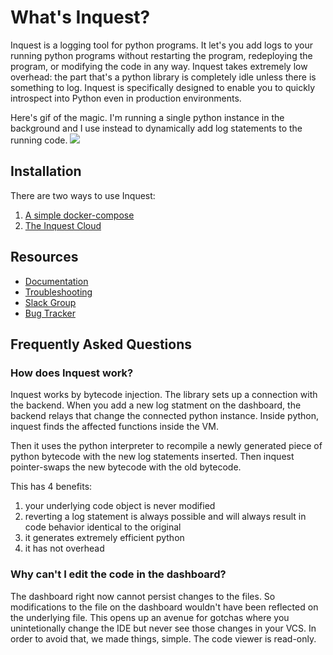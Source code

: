 # What's Inquest?

Inquest is a logging tool for python programs. It let's you add logs to your running python programs without restarting the program, redeploying the program, or modifying the code in any way. Inquest takes extremely low overhead: the part that's a python library is completely idle unless there is something to log. Inquest is specifically designed to enable you to quickly introspect into Python even in production environments.

Here's gif of the magic. I'm running a single python instance in the background and I use instead to dynamically add log statements to the running code.
<img src="https://raw.githubusercontent.com/yiblet/inquest/master/static/example.gif"/>

## Installation

There are two ways to use Inquest:

1. [A simple docker-compose](https://docs.inquest.dev/docs/getting_started_with_docker)
2. [The Inquest Cloud](https://inquest.dev)

## Resources

- [Documentation](https://docs.inquest.dev/docs/overview)
- [Troubleshooting](https://docs.inquest.dev/docs/logs_dont_appear)
- [Slack Group](https://join.slack.com/t/inquestcommunity/shared_invite/zt-fq7lra68-nems8~EkICvgf6xRW_J3eg)
- [Bug Tracker](https://github.com/yiblet/inquest/issues)

## Frequently Asked Questions

### How does Inquest work?

Inquest works by bytecode injection. The library sets up a connection with the backend. When you add a new
log statment on the dashboard, the backend relays that change the connected python instance. Inside python,
inquest finds the affected functions inside the VM.

Then it uses the python interpreter to recompile a newly generated piece of python bytecode with the new
log statements inserted. Then inquest pointer-swaps the new bytecode with the old bytecode.

This has 4 benefits:

1. your underlying code object is never modified
2. reverting a log statement is always possible and will always result in code behavior identical to the original
3. it generates extremely efficient python
4. it has not overhead

### Why can't I edit the code in the dashboard?

The dashboard right now cannot persist changes to the files. So modifications to the file on the dashboard
wouldn't have been reflected on the underlying file. This opens up an avenue for gotchas where you unintetionally change the IDE but never see those changes in your VCS. In order to avoid that, we made things, simple. The code viewer is read-only.
